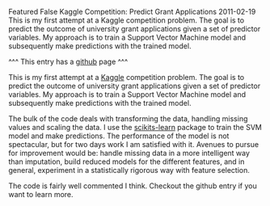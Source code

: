 Featured
False
Kaggle Competition: Predict Grant Applications
2011-02-19
This is my first attempt at a Kaggle competition problem.  The goal is to predict the outcome of university grant applications given a set of predictor variables.  My approach is to train a Support Vector Machine model and subsequently make predictions with the trained model.

^^^ This entry has a [github](https://github.com/spmacdonald/kaggle_unimelb) page ^^^

This is my first attempt at a [Kaggle](http://www.kaggle.com/unimelb) competition problem.  The goal is to predict the outcome of university grant applications given a set of predictor variables.  My approach is to train a Support Vector Machine model and subsequently make predictions with the trained model.

The bulk of the code deals with transforming the data, handling missing values and scaling the data.  I use the [scikits-learn](http://scikit-learn.sourceforge.net/) package to train the SVM model and make predictions.  The performance of the model is not spectacular, but for two days work I am satisfied with it.  Avenues to pursue for improvement would be: handle missing data in a more intelligent way than imputation, build reduced models for the different features, and in general, experiment in a statistically rigorous way with feature selection.

The code is fairly well commented I think.  Checkout the github entry if you want to learn more.
